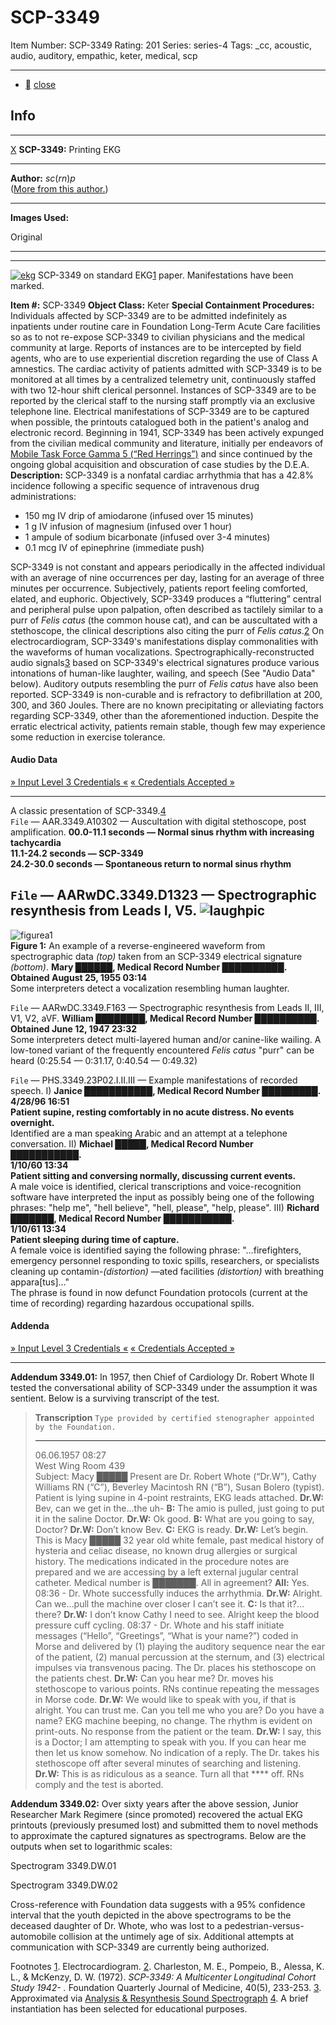 # SCP-3349
Item Number: SCP-3349
Rating: 201
Series: series-4
Tags: _cc, acoustic, audio, auditory, empathic, keter, medical, scp

---

  * [](javascript:;)
[close](javascript:;)
## Info
* * *
[X](javascript:;)
**SCP-3349:** Printing EKG
* * *
**Author:** $sc(rn)p$  
([More from this author.](http://www.scp-wiki.net/scpcrnp-s-author-page))
* * *
**Images Used:**  
  
Original
* * *

* * *
[![ekg](https://scp-wiki.wdfiles.com/local--resized-images/scp-3349/ekg/medium.jpg)](https://scp-wiki.wdfiles.com/local--files/scp-3349/ekg)
SCP-3349 on standard EKG[1](javascript:;) paper. Manifestations have been marked.
  
  
**Item #:** SCP-3349
**Object Class:** Keter
**Special Containment Procedures:** Individuals affected by SCP-3349 are to be admitted indefinitely as inpatients under routine care in Foundation Long-Term Acute Care facilities so as to not re-expose SCP-3349 to civilian physicians and the medical community at large. Reports of instances are to be intercepted by field agents, who are to use experiential discretion regarding the use of Class A amnestics.
The cardiac activity of patients admitted with SCP-3349 is to be monitored at all times by a centralized telemetry unit, continuously staffed with two 12-hour shift clerical personnel. Instances of SCP-3349 are to be reported by the clerical staff to the nursing staff promptly via an exclusive telephone line. Electrical manifestations of SCP-3349 are to be captured when possible, the printouts catalogued both in the patient's analog and electronic record.
Beginning in 1941, SCP-3349 has been actively expunged from the civilian medical community and literature, initially per endeavors of [Mobile Task Force Gamma 5 (“Red Herrings”)](http://www.scp-wiki.net/task-forces#gamma-5) and since continued by the ongoing global acquisition and obscuration of case studies by the D.E.A.
**Description:** SCP-3349 is a nonfatal cardiac arrhythmia that has a 42.8% incidence following a specific sequence of intravenous drug administrations:
  * 150 mg IV drip of amiodarone (infused over 15 minutes)
  * 1 g IV infusion of magnesium (infused over 1 hour)
  * 1 ampule of sodium bicarbonate (infused over 3-4 minutes)
  * 0.1 mcg IV of epinephrine (immediate push)

SCP-3349 is not constant and appears periodically in the affected individual with an average of nine occurrences per day, lasting for an average of three minutes per occurrence. Subjectively, patients report feeling comforted, elated, and euphoric. Objectively, SCP-3349 produces a “fluttering” central and peripheral pulse upon palpation, often described as tactilely similar to a purr of _Felis catus_ (the common house cat), and can be auscultated with a stethoscope, the clinical descriptions also citing the purr of _Felis catus_.[2](javascript:;)
On electrocardiogram, SCP-3349's manifestations display commonalities with the waveforms of human vocalizations. Spectrographically-reconstructed audio signals[3](javascript:;) based on SCP-3349's electrical signatures produce various intonations of human-like laughter, wailing, and speech (See "Audio Data" below). Auditory outputs resembling the purr of _Felis catus_ have also been reported.
SCP-3349 is non-curable and is refractory to defibrillation at 200, 300, and 360 Joules. There are no known precipitating or alleviating factors regarding SCP-3349, other than the aforementioned induction. Despite the erratic electrical activity, patients remain stable, though few may experience some reduction in exercise tolerance.  
  

  

#### Audio Data
[» Input Level 3 Credentials «](javascript:;)
[« Credentials Accepted »](javascript:;)
* * *
  
  

A classic presentation of SCP-3349.[4](javascript:;)  
`File` — AAR.3349.A10302 — Auscultation with digital stethoscope, post amplification.
**00.0-11.1 seconds — Normal sinus rhythm with increasing tachycardia  
11.1-24.2 seconds — SCP-3349  
24.2-30.0 seconds — Spontaneous return to normal sinus rhythm**
  
  
  

`File` — AARwDC.3349.D1323 — Spectrographic resynthesis from Leads I, V5.
![laughpic](http://scp-sandbox-3.wdfiles.com/local--files/scpcrnp/laughpic)  
---  
![figurea1](http://scp-sandbox-3.wdfiles.com/local--files/scpcrnp/figurea1)  
**Figure 1:** An example of a reverse-engineered waveform from spectrographic data _(top)_ taken from an SCP-3349 electrical signature _(bottom)_.
**Mary ██████, Medical Record Number ██████████.  
Obtained August 25, 1955 03:14**  
Some interpreters detect a vocalization resembling human laughter.
  
  
  

`File` — AARwDC.3349.F163 — Spectrographic resynthesis from Leads II, III, V1, V2, aVF.
**William ████████, Medical Record Number ██████████.  
Obtained June 12, 1947 23:32**  
Some interpreters detect multi-layered human and/or canine-like wailing. A low-toned variant of the frequently encountered _Felis catus_ "purr" can be heard (0:25.54 — 0:31.17, 0:40.54 — 0:49.32)
  
  
  

`File` — PHS.3349.23P02.I.II.III — Example manifestations of recorded speech.
I)
**Janice ███████████, Medical Record Number █████████.  
4/28/96 16:51  
Patient supine, resting comfortably in no acute distress. No events overnight.**  
Identified are a man speaking Arabic and an attempt at a telephone conversation.
II)
**Michael █████, Medical Record Number ███████████.  
1/10/60 13:34  
Patient sitting and conversing normally, discussing current events.**  
A male voice is identified, clerical transcriptions and voice-recognition software have interpreted the input as possibly being one of the following phrases: "help me", "hell believe", "hell, please", "help, please".
III)
**Richard ███████, Medical Record Number ███████████.  
1/10/61 13:34  
Patient sleeping during time of capture.**  
A female voice is identified saying the following phrase: "…firefighters, emergency personnel responding to toxic spills, researchers, or specialists cleaning up contamin-_(distortion)_ —ated facilities _(distortion)_ with breathing appara[tus]…"  
The phrase is found in now defunct Foundation protocols (current at the time of recording) regarding hazardous occupational spills.
  

  

#### Addenda
[» Input Level 3 Credentials «](javascript:;)
[« Credentials Accepted »](javascript:;)
* * *
**Addendum 3349.01:** In 1957, then Chief of Cardiology Dr. Robert Whote II tested the conversational ability of SCP-3349 under the assumption it was sentient. Below is a surviving transcript of the test.  
  

> **Transcription**
> `Type provided by certified stenographer appointed by the Foundation.`
> * * *
> 06.06.1957 08:27  
>  West Wing Room 439  
>  Subject: Macy █████
> Present are Dr. Robert Whote (“Dr.W”), Cathy Williams RN (“C”), Beverley Macintosh RN (“B”), Susan Bolero (typist). Patient is lying supine in 4-point restraints, EKG leads attached.
> **Dr.W:** Bev, can we get in the…the uh-
> **B:** The amio is pulled, just going to put it in the saline Doctor.
> **Dr.W:** Ok good.
> **B:** What are you going to say, Doctor?
> **Dr.W:** Don’t know Bev.
> **C:** EKG is ready.
> **Dr.W:** Let’s begin. This is Macy █████ 32 year old white female, past medical history of hysteria and celiac disease, no known drug allergies or surgical history. The medications indicated in the procedure notes are prepared and we are accessing by a left external jugular central catheter. Medical number is ███████. All in agreement?
> **All:** Yes.
> 08:36 - Dr. Whote successfully induces the arrhythmia.
> **Dr.W:** Alright. Can we…pull the machine over closer I can’t see it.
> **C:** Is that it?…there?
> **Dr.W:** I don’t know Cathy I need to see. Alright keep the blood pressure cuff cycling.
> 08:37 - Dr. Whote and his staff initiate messages (“Hello”, “Greetings”, “What is your name?”) coded in Morse and delivered by (1) playing the auditory sequence near the ear of the patient, (2) manual percussion at the sternum, and (3) electrical impulses via transvenous pacing. The Dr. places his stethoscope on the patients chest.
> **Dr.W:** Can you hear me?
> Dr. moves his stethoscope to various points. RNs continue repeating the messages in Morse code.
> **Dr.W:** We would like to speak with you, if that is alright. You can trust me. Can you tell me who you are? Do you have a name?
> EKG machine beeping, no change. The rhythm is evident on print-outs. No response from the patient or the team.
> **Dr.W:** I say, this is a Doctor; I am attempting to speak with you. If you can hear me then let us know somehow.
> No indication of a reply. The Dr. takes his stethoscope off after several minutes of searching and listening.
> **Dr.W:** This is as ridiculous as a seance. Turn all that **** off.
> RNs comply and the test is aborted.
  
**Addendum 3349.02:** Over sixty years after the above session, Junior Researcher Mark Regimere (since promoted) recovered the actual EKG printouts (previously presumed lost) and submitted them to novel methods to approximate the captured signatures as spectrograms. Below are the outputs when set to logarithmic scales:  
  

Spectrogram 3349.DW.01
  

Spectrogram 3349.DW.02
  
  
  

Cross-reference with Foundation data suggests with a 95% confidence interval that the youth depicted in the above spectrograms to be the deceased daughter of Dr. Whote, who was lost to a pedestrian-versus-automobile collision at the untimely age of six.
Additional attempts at communication with SCP-3349 are currently being authorized.  
  

  
  
  

Footnotes
[1](javascript:;). Electrocardiogram.
[2](javascript:;). Charleston, M. E., Pompeio, B., Alessa, K. L., & McKenzy, D. W. (1972). _SCP-3349: A Multicenter Longitudinal Cohort Study 1942- ._ Foundation Quarterly Journal of Medicine, 40(5), 233-253.
[3](javascript:;). Approximated via [Analysis & Resynthesis Sound Spectrograph](http://arss.sourceforge.net)
[4](javascript:;). A brief instantiation has been selected for educational purposes.